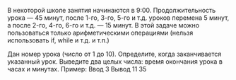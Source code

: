 В некоторой школе занятия начинаются в 9:00. Продолжительность урока — 45 минут, после 1-го, 3-го, 5-го и т.д. уроков
перемена 5 минут, а после 2-го, 4-го, 6-го и т.д. — 15 минут.
В этой задаче можно пользоваться только арифметическими операциями (нельзя использовать if, while и т.д. и т.п.)

Дан номер урока (число от 1 до 10). Определите, когда заканчивается указанный урок.
Выведите два целых числа: время окончания урока в часах и минутах.
Пример:
Ввод
3
Вывод
11 35